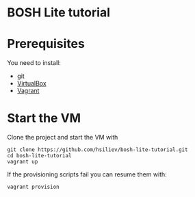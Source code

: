 # BOSH Lite tutorial

# Prerequisites

You need to install:
* git
* [VirtualBox](https://www.virtualbox.org)
* [Vagrant](https://www.vagrantup.com)

# Start the VM

Clone the project and start the VM with

```
git clone https://github.com/hsiliev/bosh-lite-tutorial.git
cd bosh-lite-tutorial
vagrant up
```

If the provisioning scripts fail you can resume them with:
```
vagrant provision
```
